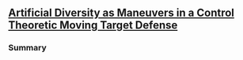 ## [Artificial Diversity as Maneuvers in a Control Theoretic Moving Target Defense](http://cps-vo.org/node/3710)

### Summary
